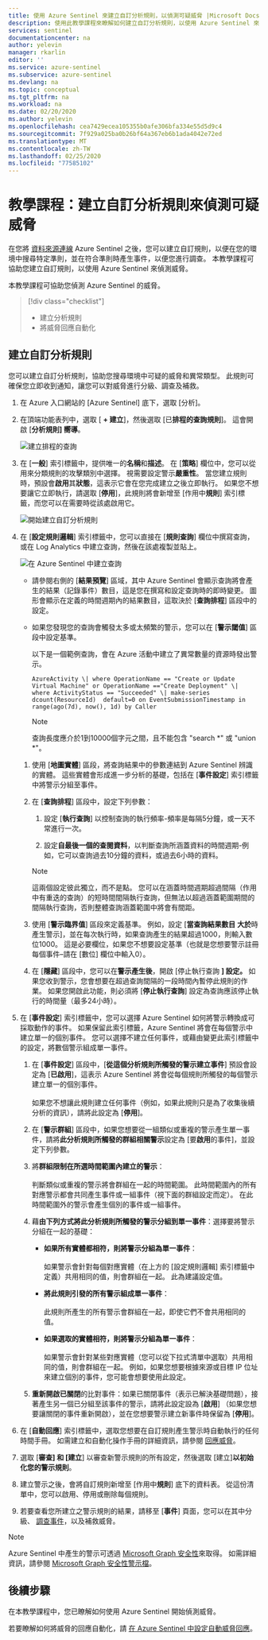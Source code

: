 ```yaml
---
title: 使用 Azure Sentinel 來建立自訂分析規則，以偵測可疑威脅 |Microsoft Docs
description: 使用此教學課程來瞭解如何建立自訂分析規則，以使用 Azure Sentinel 來偵測可疑的威脅。
services: sentinel
documentationcenter: na
author: yelevin
manager: rkarlin
editor: ''
ms.service: azure-sentinel
ms.subservice: azure-sentinel
ms.devlang: na
ms.topic: conceptual
ms.tgt_pltfrm: na
ms.workload: na
ms.date: 02/20/2020
ms.author: yelevin
ms.openlocfilehash: cea7429ecea105355b0afe306bfa334e55d5d9c4
ms.sourcegitcommit: 7f929a025ba0b26bf64a367eb6b1ada4042e72ed
ms.translationtype: MT
ms.contentlocale: zh-TW
ms.lasthandoff: 02/25/2020
ms.locfileid: "77585102"
---
```

# <a name="tutorial-create-custom-analytic-rules-to-detect-suspicious-threats"></a>教學課程：建立自訂分析規則來偵測可疑威脅

在您將 [資料來源連線](quickstart-onboard.md) Azure Sentinel 之後，您可以建立自訂規則，以便在您的環境中搜尋特定準則，並在符合準則時產生事件，以便您進行調查。 本教學課程可協助您建立自訂規則，以使用 Azure Sentinel 來偵測威脅。

本教學課程可協助您偵測 Azure Sentinel 的威脅。
> [!div class="checklist"]
> * 建立分析規則
> * 將威脅回應自動化

## <a name="create-custom-analytic-rules"></a>建立自訂分析規則

您可以建立自訂分析規則，協助您搜尋環境中可疑的威脅和異常類型。 此規則可確保您立即收到通知，讓您可以對威脅進行分級、調查及補救。

1. 在 Azure 入口網站的 [Azure Sentinel] 底下，選取 [分析]。

1. 在頂端功能表列中，選取 [ **+ 建立**]，然後選取 [已**排程的查詢規則**]。 這會開啟 [**分析規則] 嚮導**。

    ![建立排程的查詢](media/tutorial-detect-threats-custom/create-scheduled-query.png)

1. 在 [**一般**] 索引標籤中，提供唯一的**名稱**和**描述**。 在 [**策略**] 欄位中，您可以從用來分類規則的攻擊類別中選擇。 視需要設定警示**嚴重性**。 當您建立規則時，預設會**啟用**其**狀態**，這表示它會在您完成建立之後立即執行。 如果您不想要讓它立即執行，請選取 [**停用**]，此規則將會新增至 [作用中**規則**] 索引標籤，而您可以在需要時從該處啟用它。

    ![開始建立自訂分析規則](media/tutorial-detect-threats-custom/general-tab.png)

1. 在 [**設定規則邏輯**] 索引標籤中，您可以直接在 [**規則查詢**] 欄位中撰寫查詢，或在 Log Analytics 中建立查詢，然後在該處複製並貼上。
 
   ![在 Azure Sentinel 中建立查詢](media/tutorial-detect-threats-custom/settings-tab.png)

   - 請參閱右側的 [**結果預覽**] 區域，其中 Azure Sentinel 會顯示查詢將會產生的結果（記錄事件）數目，這是您在撰寫和設定查詢時的即時變更。 圖形會顯示在定義的時間週期內的結果數目，這取決於 [**查詢排程**] 區段中的設定。
    - 如果您發現您的查詢會觸發太多或太頻繁的警示，您可以在 [**警示閾值**] 區段中設定基準。

      以下是一個範例查詢，會在 Azure 活動中建立了異常數量的資源時發出警示。

      `AzureActivity
     \| where OperationName == "Create or Update Virtual Machine" or OperationName =="Create Deployment"
     \| where ActivityStatus == "Succeeded"
     \| make-series dcount(ResourceId)  default=0 on EventSubmissionTimestamp in range(ago(7d), now(), 1d) by Caller`

      > [!NOTE]
      > 查詢長度應介於1到10000個字元之間，且不能包含 "search \*" 或 "union \*"。

    1. 使用 [**地圖實體**] 區段，將查詢結果中的參數連結到 Azure Sentinel 辨識的實體。 這些實體會形成進一步分析的基礎，包括在 [**事件設定**] 索引標籤中將警示分組至事件。
    1. 在 [**查詢排程**] 區段中，設定下列參數：

       1. 設定 [**執行查詢**] 以控制查詢的執行頻率-頻率是每隔5分鐘，或一天不常進行一次。

       1. 設定**自最後一個的查閱資料**，以判斷查詢所涵蓋資料的時間週期-例如，它可以查詢過去10分鐘的資料，或過去6小時的資料。

       > [!NOTE]
       > 這兩個設定彼此獨立，而不是點。 您可以在涵蓋時間週期超過間隔（作用中有重迭的查詢）的短時間間隔執行查詢，但無法以超過涵蓋範圍期間的間隔執行查詢，否則整體查詢涵蓋範圍中將會有間距。

    1. 使用 [**警示臨界值**] 區段來定義基準。 例如，設定 [**當查詢結果數目** **大於**時產生警示]，並在每次執行時，如果查詢產生的結果超過1000，則輸入數位1000。 這是必要欄位，如果您不想要設定基準（也就是您想要警示註冊每個事件–請在 [數位] 欄位中輸入0）。

    1. 在 [**隱藏**] 區段中，您可以在**警示產生後**，開啟 [停止執行查詢 **] 設定。** 如果您收到警示，您會想要在超過查詢間隔的一段時間內暫停此規則的作業。 如果您開啟此功能，則必須將 [**停止執行查詢**] 設定為查詢應該停止執行的時間量（最多24小時）。

1. 在 [**事件設定**] 索引標籤中，您可以選擇 Azure Sentinel 如何將警示轉換成可採取動作的事件。 如果保留此索引標籤，Azure Sentinel 將會在每個警示中建立單一的個別事件。 您可以選擇不建立任何事件，或藉由變更此索引標籤中的設定，將數個警示組成單一事件。

    1. 在 [**事件設定**] 區段中，[**從這個分析規則所觸發的警示建立事件**] 預設會設定為 [**已啟用**]，這表示 Azure Sentinel 將會從每個規則所觸發的每個警示建立單一的個別事件。<br></br>如果您不想讓此規則建立任何事件（例如，如果此規則只是為了收集後續分析的資訊），請將此設定為 [**停用**]。

    1. 在 [**警示群組**] 區段中，如果您想要從一組類似或重複的警示產生單一事件，請將**此分析規則所觸發的群組相關警示**設定為 [要**啟用**的事件]，並設定下列參數。

    1. 將**群組限制在所選時間範圍內建立的警示**：<br></br> 判斷類似或重複的警示將會群組在一起的時間範圍。 此時間範圍內的所有對應警示都會共同產生事件或一組事件（視下面的群組設定而定）。 在此時間範圍外的警示會產生個別的事件或一組事件。

    2. 藉**由下列方式將此分析規則所觸發的警示分組到單一事件**：選擇要將警示分組在一起的基礎：

        - **如果所有實體都相符，則將警示分組為單一事件**： <br></br>如果警示會針對每個對應實體（在上方的 [設定規則邏輯] 索引標籤中定義）共用相同的值，則會群組在一起。 此為建議設定值。

        - **將此規則引發的所有警示組成單一事件**： <br></br>此規則所產生的所有警示會群組在一起，即使它們不會共用相同的值。

        - **如果選取的實體相符，則將警示分組為單一事件**： <br></br>如果警示會針對某些對應實體（您可以從下拉式清單中選取）共用相同的值，則會群組在一起。 例如，如果您想要根據來源或目標 IP 位址來建立個別的事件，您可能會想要使用此設定。

    3. **重新開啟已關閉**的比對事件：如果已關閉事件（表示已解決基礎問題），接著產生另一個已分組至該事件的警示，請將此設定設為 [**啟用**] （如果您想要讓關閉的事件重新開啟），並在您想要警示建立新事件時保留為 [**停用**]。

1. 在 [**自動回應**] 索引標籤中，選取您想要在自訂規則產生警示時自動執行的任何時間手冊。 如需建立和自動化操作手冊的詳細資訊，請參閱 [回應威脅](tutorial-respond-threats-playbook.md)。

1. 選取 [**審查] 和 [建立**] 以審查新警示規則的所有設定，然後選取 [建立]**以初始化您的警示規則**。
  
1. 建立警示之後，會將自訂規則新增至 [作用中**規則**] 底下的資料表。 從這份清單中，您可以啟用、停用或刪除每個規則。

1. 若要查看您所建立之警示規則的結果，請移至 [**事件**] 頁面，您可以在其中分級、 [調查事件](tutorial-investigate-cases.md)，以及補救威脅。


> [!NOTE]
> Azure Sentinel 中產生的警示可透過 [Microsoft Graph 安全性](https://aka.ms/securitygraphdocs)來取得。 如需詳細資訊，請參閱 [Microsoft Graph 安全性警示檔](https://aka.ms/graphsecurityreferencebetadocs)。

## <a name="next-steps"></a>後續步驟

在本教學課程中，您已瞭解如何使用 Azure Sentinel 開始偵測威脅。

若要瞭解如何將威脅的回應自動化，請 [在 Azure Sentinel 中設定自動威脅回應](tutorial-respond-threats-playbook.md)。

